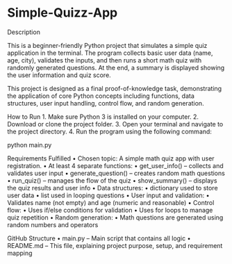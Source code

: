 # Simple-Quizz-App


Description

This is a beginner-friendly Python project that simulates a simple quiz application in the terminal. The program collects basic user data (name, age, city), validates the inputs, and then runs a short math quiz with randomly generated questions. At the end, a summary is displayed showing the user information and quiz score.

This project is designed as a final proof-of-knowledge task, demonstrating the application of core Python concepts including functions, data structures, user input handling, control flow, and random generation.



How to Run
	1.	Make sure Python 3 is installed on your computer.
	2.	Download or clone the project folder.
	3.	Open your terminal and navigate to the project directory.
	4.	Run the program using the following command:

python main.py



Requirements Fulfilled
	•	Chosen topic: A simple math quiz app with user registration.
	•	At least 4 separate functions:
	•	get_user_info() – collects and validates user input
	•	generate_question() – creates random math questions
	•	run_quiz() – manages the flow of the quiz
	•	show_summary() – displays the quiz results and user info
	•	Data structures:
	•	dictionary used to store user data
	•	list used in looping questions
	•	User input and validation:
	•	Validates name (not empty) and age (numeric and reasonable)
	•	Control flow:
	•	Uses if/else conditions for validation
	•	Uses for loops to manage quiz repetition
	•	Random generation:
	•	Math questions are generated using random numbers and operators



GitHub Structure
	•	main.py – Main script that contains all logic
	•	README.md – This file, explaining project purpose, setup, and requirement mapping

